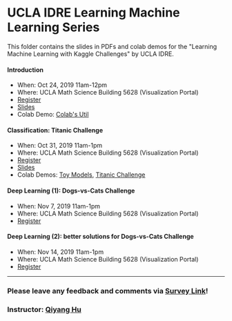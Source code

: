 # UCLA IDRE Learning Machine Learning Series

This folder contains the slides in PDFs and colab demos for the "Learning Machine Learning with Kaggle Challenges" by UCLA IDRE.

#### Introduction

 - When: Oct 24, 2019 11am-12pm 
 - Where: UCLA Math Science Building 5628 (Visualization Portal)
 - [Register](https://idre.ucla.edu/calendar-event/learning-machine-learning-with-kaggle-challenges-introduction)
 - [Slides](https://huqy.github.io/idre_learning_machine_learning/1_ML_Intro.pdf)
 - Colab Demo: [Colab's Util](https://colab.research.google.com/github/huqy/idre_learning_machine_learning/blob/master/1_Colab_Utils.ipynb)


#### Classification: Titanic Challenge
- When: Oct 31, 2019 11am-1pm
- Where: UCLA Math Science Building 5628 (Visualization Portal)
- [Register](https://idre.ucla.edu/calendar-event/learning-machine-learning-with-kaggle-challenges-solving-titanic-problem)
 - [Slides](https://github.com/huqy/idre_learning_machine_learning/blob/master/2_ML_Classification.pdf)
 - Colab Demos: [Toy Models](https://colab.research.google.com/github/huqy/idre_learning_machine_learning/blob/master/2_toy_models.ipynb), [Titanic Challenge](https://colab.research.google.com/github/huqy/idre_learning_machine_learning/blob/master/2_titanic_challenge.ipynb)

#### Deep Learning (1): Dogs-vs-Cats Challenge
- When: Nov 7, 2019 11am-1pm
- Where: UCLA Math Science Building 5628 (Visualization Portal)
- [Register](https://idre.ucla.edu/calendar-event/learning-machine-learning-with-kaggle-challenges-deep-learning-for-dogs-vs-cats-problem)

#### Deep Learning (2): better solutions for Dogs-vs-Cats Challenge
- When: Nov 14, 2019 11am-1pm
- Where: UCLA Math Science Building 5628 (Visualization Portal)
- [Register](https://idre.ucla.edu/calendar-event/learning-machine-learning-with-kaggle-challenges-deep-learning-for-dogs-vs-cats-problem-with-better-solutions)

---

###  Please leave any feedback and comments via [Survey Link](https://forms.gle/t3f8CztFQpeFFksy6)!

### Instructor: [Qiyang Hu](mailto:huqy@idre.ucla.edu)
